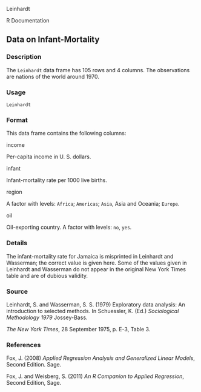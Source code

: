 Leinhardt

R Documentation

## Data on Infant-Mortality

### Description

The `Leinhardt` data frame has 105 rows and 4 columns. The observations are
nations of the world around 1970.

### Usage

    
    Leinhardt

### Format

This data frame contains the following columns:

income

Per-capita income in U. S. dollars.

infant

Infant-mortality rate per 1000 live births.

region

A factor with levels: `Africa`; `Americas`; `Asia`, Asia and Oceania;
`Europe`.

oil

Oil-exporting country. A factor with levels: `no`, `yes`.

### Details

The infant-mortality rate for Jamaica is misprinted in Leinhardt and
Wasserman; the correct value is given here. Some of the values given in
Leinhardt and Wasserman do not appear in the original New York Times table and
are of dubious validity.

### Source

Leinhardt, S. and Wasserman, S. S. (1979) Exploratory data analysis: An
introduction to selected methods. In Schuessler, K. (Ed.) _Sociological
Methodology 1979_ Jossey-Bass.

_The New York Times_, 28 September 1975, p. E-3, Table 3.

### References

Fox, J. (2008) _Applied Regression Analysis and Generalized Linear Models_,
Second Edition. Sage.

Fox, J. and Weisberg, S. (2011) _An R Companion to Applied Regression_, Second
Edition, Sage.

